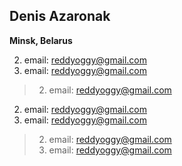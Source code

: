 ## Denis Azaronak ##
**Minsk, Belarus**

2. email: reddyoggy@gmail.com
2. email: reddyoggy@gmail.com
> 2. email: reddyoggy@gmail.com

2. email: reddyoggy@gmail.com
2. email: reddyoggy@gmail.com
> 2. email: reddyoggy@gmail.com
> 2. email: reddyoggy@gmail.com
